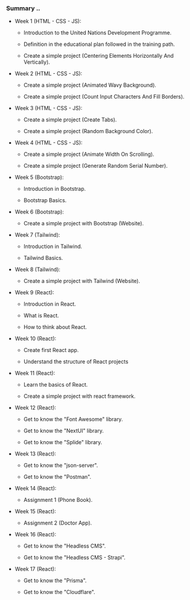 ### Summary ..

- Week 1 (HTML - CSS - JS):

  - Introduction to the United Nations Development Programme.

  - Definition in the educational plan followed in the training path.

  - Create a simple project (Centering Elements Horizontally And Vertically).

- Week 2 (HTML - CSS - JS):

  - Create a simple project (Animated Wavy Background).

  - Create a simple project (Count Input Characters And Fill Borders).

- Week 3 (HTML - CSS - JS):

  - Create a simple project (Create Tabs).

  - Create a simple project (Random Background Color).

- Week 4 (HTML - CSS - JS):

  - Create a simple project (Animate Width On Scrolling).

  - Create a simple project (Generate Random Serial Number).

- Week 5 (Bootstrap):

  - Introduction in Bootstrap.

  - Bootstrap Basics.

- Week 6 (Bootstrap):

  - Create a simple project with Bootstrap (Website).

- Week 7 (Tailwind):

  - Introduction in Tailwind.

  - Tailwind Basics.

- Week 8 (Tailwind):

  - Create a simple project with Tailwind (Website).

- Week 9 (React):

  - Introduction in React.

  - What is React.

  - How to think about React.

- Week 10 (React):

  - Create first React app.

  - Understand the structure of React projects

- Week 11 (React):

  - Learn the basics of React.

  - Create a simple project with react framework.

- Week 12 (React):

  - Get to know the "Font Awesome" library.

  - Get to know the "NextUI" library.

  - Get to know the "Splide" library.

- Week 13 (React):

  - Get to know the "json-server".

  - Get to know the "Postman".

- Week 14 (React):

  - Assignment 1 (Phone Book).

- Week 15 (React):

  - Assignment 2 (Doctor App).

- Week 16 (React):

  - Get to know the "Headless CMS".

  - Get to know the "Headless CMS - Strapi".

- Week 17 (React):

  - Get to know the "Prisma".

  - Get to know the "Cloudflare".